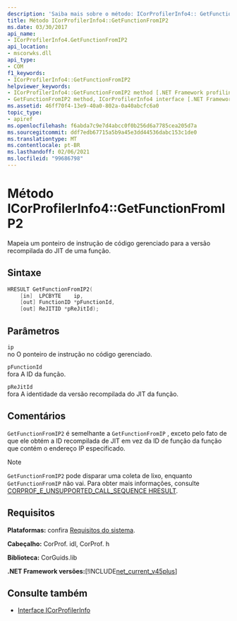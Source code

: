 ```yaml
---
description: 'Saiba mais sobre o método: ICorProfilerInfo4:: GetFunctionFromIP2'
title: Método ICorProfilerInfo4::GetFunctionFromIP2
ms.date: 03/30/2017
api_name:
- ICorProfilerInfo4.GetFunctionFromIP2
api_location:
- mscorwks.dll
api_type:
- COM
f1_keywords:
- ICorProfilerInfo4::GetFunctionFromIP2
helpviewer_keywords:
- ICorProfilerInfo4::GetFunctionFromIP2 method [.NET Framework profiling]
- GetFunctionFromIP2 method, ICorProfilerInfo4 interface [.NET Framework profiling]
ms.assetid: 46ff70f4-13e9-40a0-802a-0a40abcfc6a0
topic_type:
- apiref
ms.openlocfilehash: f6abda7c9e7d4abcc0f0b256d6a7785cea205d7a
ms.sourcegitcommit: ddf7edb67715a5b9a45e3dd44536dabc153c1de0
ms.translationtype: MT
ms.contentlocale: pt-BR
ms.lasthandoff: 02/06/2021
ms.locfileid: "99686798"
---
```

# <a name="icorprofilerinfo4getfunctionfromip2-method"></a>Método ICorProfilerInfo4::GetFunctionFromIP2

Mapeia um ponteiro de instrução de código gerenciado para a versão recompilada do JIT de uma função.  
  
## <a name="syntax"></a>Sintaxe  
  
```cpp  
HRESULT GetFunctionFromIP2(  
    [in]  LPCBYTE    ip,  
    [out] FunctionID *pFunctionId,  
    [out] ReJITID *pReJitId);  
```  
  
## <a name="parameters"></a>Parâmetros  

 `ip`  
 no O ponteiro de instrução no código gerenciado.  
  
 `pFunctionId`  
 fora A ID da função.  
  
 `pReJitId`  
 fora A identidade da versão recompilada do JIT da função.  
  
## <a name="remarks"></a>Comentários  

 `GetFunctionFromIP2` é semelhante a `GetFunctionFromIP` , exceto pelo fato de que ele obtém a ID recompilada de JIT em vez da ID de função da função que contém o endereço IP especificado.  
  
> [!NOTE]
> `GetFunctionFromIP2` pode disparar uma coleta de lixo, enquanto `GetFunctionFromIP` não vai.  Para obter mais informações, consulte [CORPROF_E_UNSUPPORTED_CALL_SEQUENCE HRESULT](corprof-e-unsupported-call-sequence-hresult.md).  
  
## <a name="requirements"></a>Requisitos  

 **Plataformas:** confira [Requisitos do sistema](../../get-started/system-requirements.md).  
  
 **Cabeçalho:** CorProf. idl, CorProf. h  
  
 **Biblioteca:** CorGuids.lib  
  
 **.NET Framework versões:**[!INCLUDE[net_current_v45plus](../../../../includes/net-current-v45plus-md.md)]  
  
## <a name="see-also"></a>Consulte também

- [Interface ICorProfilerInfo](icorprofilerinfo-interface.md)
